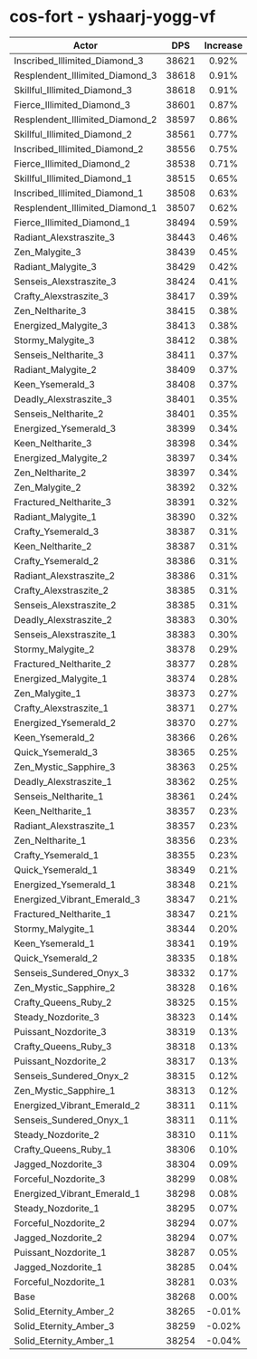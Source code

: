 # cos-fort - yshaarj-yogg-vf
| Actor | DPS | Increase |
|---|:---:|:---:|
|Inscribed_Illimited_Diamond_3|38621|0.92%|
|Resplendent_Illimited_Diamond_3|38618|0.91%|
|Skillful_Illimited_Diamond_3|38618|0.91%|
|Fierce_Illimited_Diamond_3|38601|0.87%|
|Resplendent_Illimited_Diamond_2|38597|0.86%|
|Skillful_Illimited_Diamond_2|38561|0.77%|
|Inscribed_Illimited_Diamond_2|38556|0.75%|
|Fierce_Illimited_Diamond_2|38538|0.71%|
|Skillful_Illimited_Diamond_1|38515|0.65%|
|Inscribed_Illimited_Diamond_1|38508|0.63%|
|Resplendent_Illimited_Diamond_1|38507|0.62%|
|Fierce_Illimited_Diamond_1|38494|0.59%|
|Radiant_Alexstraszite_3|38443|0.46%|
|Zen_Malygite_3|38439|0.45%|
|Radiant_Malygite_3|38429|0.42%|
|Senseis_Alexstraszite_3|38424|0.41%|
|Crafty_Alexstraszite_3|38417|0.39%|
|Zen_Neltharite_3|38415|0.38%|
|Energized_Malygite_3|38413|0.38%|
|Stormy_Malygite_3|38412|0.38%|
|Senseis_Neltharite_3|38411|0.37%|
|Radiant_Malygite_2|38409|0.37%|
|Keen_Ysemerald_3|38408|0.37%|
|Deadly_Alexstraszite_3|38401|0.35%|
|Senseis_Neltharite_2|38401|0.35%|
|Energized_Ysemerald_3|38399|0.34%|
|Keen_Neltharite_3|38398|0.34%|
|Energized_Malygite_2|38397|0.34%|
|Zen_Neltharite_2|38397|0.34%|
|Zen_Malygite_2|38392|0.32%|
|Fractured_Neltharite_3|38391|0.32%|
|Radiant_Malygite_1|38390|0.32%|
|Crafty_Ysemerald_3|38387|0.31%|
|Keen_Neltharite_2|38387|0.31%|
|Crafty_Ysemerald_2|38386|0.31%|
|Radiant_Alexstraszite_2|38386|0.31%|
|Crafty_Alexstraszite_2|38385|0.31%|
|Senseis_Alexstraszite_2|38385|0.31%|
|Deadly_Alexstraszite_2|38383|0.30%|
|Senseis_Alexstraszite_1|38383|0.30%|
|Stormy_Malygite_2|38378|0.29%|
|Fractured_Neltharite_2|38377|0.28%|
|Energized_Malygite_1|38374|0.28%|
|Zen_Malygite_1|38373|0.27%|
|Crafty_Alexstraszite_1|38371|0.27%|
|Energized_Ysemerald_2|38370|0.27%|
|Keen_Ysemerald_2|38366|0.26%|
|Quick_Ysemerald_3|38365|0.25%|
|Zen_Mystic_Sapphire_3|38363|0.25%|
|Deadly_Alexstraszite_1|38362|0.25%|
|Senseis_Neltharite_1|38361|0.24%|
|Keen_Neltharite_1|38357|0.23%|
|Radiant_Alexstraszite_1|38357|0.23%|
|Zen_Neltharite_1|38356|0.23%|
|Crafty_Ysemerald_1|38355|0.23%|
|Quick_Ysemerald_1|38349|0.21%|
|Energized_Ysemerald_1|38348|0.21%|
|Energized_Vibrant_Emerald_3|38347|0.21%|
|Fractured_Neltharite_1|38347|0.21%|
|Stormy_Malygite_1|38344|0.20%|
|Keen_Ysemerald_1|38341|0.19%|
|Quick_Ysemerald_2|38335|0.18%|
|Senseis_Sundered_Onyx_3|38332|0.17%|
|Zen_Mystic_Sapphire_2|38328|0.16%|
|Crafty_Queens_Ruby_2|38325|0.15%|
|Steady_Nozdorite_3|38323|0.14%|
|Puissant_Nozdorite_3|38319|0.13%|
|Crafty_Queens_Ruby_3|38318|0.13%|
|Puissant_Nozdorite_2|38317|0.13%|
|Senseis_Sundered_Onyx_2|38315|0.12%|
|Zen_Mystic_Sapphire_1|38313|0.12%|
|Energized_Vibrant_Emerald_2|38311|0.11%|
|Senseis_Sundered_Onyx_1|38311|0.11%|
|Steady_Nozdorite_2|38310|0.11%|
|Crafty_Queens_Ruby_1|38306|0.10%|
|Jagged_Nozdorite_3|38304|0.09%|
|Forceful_Nozdorite_3|38299|0.08%|
|Energized_Vibrant_Emerald_1|38298|0.08%|
|Steady_Nozdorite_1|38295|0.07%|
|Forceful_Nozdorite_2|38294|0.07%|
|Jagged_Nozdorite_2|38294|0.07%|
|Puissant_Nozdorite_1|38287|0.05%|
|Jagged_Nozdorite_1|38285|0.04%|
|Forceful_Nozdorite_1|38281|0.03%|
|Base|38268|0.00%|
|Solid_Eternity_Amber_2|38265|-0.01%|
|Solid_Eternity_Amber_3|38259|-0.02%|
|Solid_Eternity_Amber_1|38254|-0.04%|
